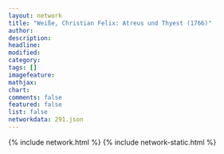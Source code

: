 ```yaml
---
layout: network
title: "Weiße, Christian Felix: Atreus und Thyest (1766)"
author:
description:
headline:
modified:
category:
tags: []
imagefeature: 
mathjax: 
chart: 
comments: false
featured: false
list: false
networkdata: 291.json
---
```

{% include network.html %}
{% include network-static.html %}
